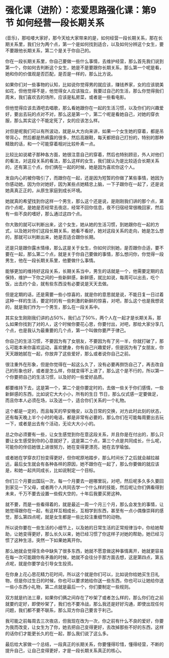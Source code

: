 # 强化课（进阶）：恋爱思路强化课：第9节 如何经营一段长期关系

(音乐)，那哈喽大家好，那今天给大家带来的是，如何经营一段长期关系，那在长期关系里，我们分为两个点，第一个是如何找到适合，以及如何分辨这个女生，要不要跟他长期关系，第二个是关于你自己的。

你在一段长期关系里，你自己要做一些什么事情，去维护经营，那么首先我们说到第一个，你如何去判断这个女生，她是不是要跟你长期关系，那么第一个呢是看，她和你的价值观是否匹配，是否是一样的，那么比方说。

如果你们对一些事物的认知，比如说你觉得男的就应该，赚钱养家，女的应该貌美如花，但他觉得不是，他觉得女人应该独立，我要过自己的生活，那么你觉得我们周末，我们喜欢去的场所，应该是私房菜，或者是一些看电影。

但他觉得应该去酒吧去唱歌，那么看她跟你在一起的生活习惯，以及你们的兴趣爱好，要出去玩的点对不对，那么这是第一个，第二个呢是看她自己，对她的穿衣服，那么其实这个不能定死了，女的应该怎么样。

对但是呢我们可以有所波动，就是从大方向来讲，如果一个女生她的穿着，都是吊带背心，然后都是热裤露的很多，然后高跟鞋，每天都把自己打扮的，特别的那种精致的话，和一个可能穿着相对比较朴素一点。

比较比如说裙子那种各方面，她很注意自己的穿着，然后也特别顾忌，外人对他们的看法，对这段关系的看法，那么这样的女生，我们就认为是比较适合长期关系的，还有第三个点，你们俩在一起的时候，她是因为喜欢你这个人。

发自内心的被你吸引了，而跟你在一起，还是因为短暂的你做了某些事情，她因为你感动她，因为你对她好，因为某些点她精忠上脑，一下子跟你在一起了，还是说她真真正正的，从原生家庭到成长环境。

她就真的希望找到你这样一个男生，那么这个还是说，是刚刚我们讲的那个点，第四个点呢，是她是否经常去夜店，经常不回你信息，夜不归宿经常很晚回家，然后有一些不良的嗜好，那么通过这四个点。

你大致的就可以判断出来，这个女生，她从她的生活习惯，到她跟你在一起的方式，以及她对你们这段长期关系，她看不看好，她对这段关系的走向，她是怎么想的，那就可以判断出来，她是否适合跟你长期。

还是只是跟你露水情缘，那么这是关于女生，你如何识别她，是否跟你合适，要不要在一起，那么第二个点，就是关于你自己要做的事情，那么想问你，你觉得一段男生，他在一段长期关系里，他要做什么事情。

能够更加的维持好这段关系，长期关系当中，男生的话就是一个，他需要定期的去保持，维护一下你之间的一些新鲜感，新鲜感，就比如说，每周可以出去，吃个饭，出去约个会，就有些东西没有必要说是天天去做。

但是定期的话，还是需要一些小惊喜的，就是你的意思就是说，不能日复一日过着这种一样的生活，要定时的有一些刺激的新鲜的惊喜，对吧，那么这个也是我想说的，就是我们作为一个男生，那么在一段关系中。

其实女生刚刚我们讲的占50%，我们占了50%，两个人在一起才是长期关系，那么如果你找到了对的人，这个时候你要花心思，你要付出，对吧，那给大家分享几个点，也是我认为最重要的几个点，第一个叫做你要严于律己。

你自己的生活习惯，不要因为有了女朋友，不要因为有了另一半，你就打破了，那么可能本来你喜欢运动，喜欢健身，你有自己兴趣爱好，但是因为有了女朋友，你天天跟她腻在一起，你放弃了这些爱好，那么或者说你自己之前。

很注重外在形象，但是你觉得在一起这么久了，没有必要再捯饬自己了，再去改自己的形象也好，或者是怎么样，你就变得不上进了，那么这个是不行的，所以第一个你要把自己的生活习惯，以及好的一些爱好品质。

都要维持下去，这是第一个，第二个是你要定时的，去做一些关于你们感情，一些新鲜感的东西，比如说它大大小小，所有的生日 节日，那么仪式感一定要做足，而且你本人必须在场，以及送一个，适合你们关系的一个礼物。

这个都是一定的，而且每天的早安晚安，以及日常的交换，对方此时此刻的状态，还有每天晚上半个小时的电话，都是非常有必要的，那么你们在可能每周要出去玩一下，或者是出去有个活动，无论大大小小的。

总之你必须要有一些，让女生感觉到你在意这段关系，并且你是在付出的，那么只要让女生感受到你的心意就好了，这是第二个点，第三个点是共同成长，什么呢，可能你的伴侣她很上进很努力，她在变得更漂亮，她在去学瑜伽。

或者她在学穿衣打扮变得更好，但你呢原地踏步，那么时间长了之后就会越拉越远，最后女生就会有各种各样的原因，她不跟你在一起了，那么你要做的就应该是，和她一起共同成长，比如说制定一个目标。

你们三个月要出国玩一次，每一个月要去一趟哪里玩，对吧，然后呢多久多久要回到家见一下父母，或者两个人共同去学一个什么样的技能，然后呢让你们俩看得到未来，千万不要去设置一些假大空的，十年后我要买房这种。

就不要，而是一些看得着的，就是最近一周一个月三个月，那么会发生的事情，让她觉得跟你在一起，有这样互相成长，互相学到东西，甚至有一点小偶像崇拜的感觉，那么第四点呢，就是女生都是一些比较注重细节的动物。

所以说你要在一些生活的小细节上，以及她的日常生活的正常规律当中，你给她帮助，让她变得更好，那么长久以来，她已经习惯了你这样子对她的帮助，她已经习惯了这种生活，突然一下如果她离开你。

那么她就会觉得生命中缺失了很多东西，她就不愿意做这种事情离开，她就更容易在每一次可能跟你有矛盾的时候，她就不会往分手那方面去想，这是第四点，第五点呢，就是你要学会引导女生投资。

在你身上花心思花精力花时间，所以这个就是你们可以，比如说你给她买生日礼物，但是你过生日的时候，你也可以要求她给你送一些东西，你也可以让她给你送一些小东西小礼物，第二点就是最后一个，你们要制定一些规则。

双方就是约法三章，如果你们俩之间存在了吵架了或者怎么样的，那么你们在之前就要约定好，即使吵架了，我们也不要冷战，那么我还是好好沟通，即使出现任何问题，我们都不要不联系，那么双方你自己要言于利己。

我可能之前每周去三次夜店，但我现在改为一次，你之前有什么不良的爱好，你要为我而改变，让女生为了你，她去把自己变得更好，去改掉那些不好的东西，这样的话你们才能更长久的在一起，那么我们说了这么多。

最后给大家做一个总结，一段真正的长期关系，你要懂得珍惜，懂得经营，不断的提升自己，让自己变得更好，才是一段长期关系真正的核心。

